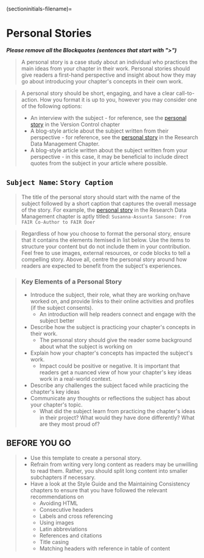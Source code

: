 (sectioninitials-filename)=
# Personal Stories

***Please remove all the Blockquotes (sentences that start with ">")***

> A personal story is a case study about an individual who practices the main ideas from your chapter in their work.
> Personal stories should give readers a first-hand perspective and insight about how they may go about introducing your chapter's concepts in their own work.

> A personal story should be short, engaging, and have a clear call-to-action.
> How you format it is up to you, however you may consider one of the following options:
> - An interview with the subject - for reference, see the [personal story](https://book.the-turing-way.org/reproducible-research/vcs/vcs-personal-stories.html) in the Version Control chapter
> - A blog-style article about the subject written from their perspective - for reference, see the [personal story](https://book.the-turing-way.org/reproducible-research/rdm/rdm-stories.html) in the Research Data Management Chapter.
> - A blog-style article written about the subject written from your perspective - in this case, it may be beneficial to include direct quotes from the subject in your article where possible.

## `Subject Name`: `Story Caption`

> The title of the personal story should start with the name of the subject followed by a short caption that captures the overall message of the story.
> For example, the [personal story](https://book.the-turing-way.org/reproducible-research/rdm/rdm-stories.html) in the Research Data Management chapter is aptly titled: `Susanna-Assunta Sansone: From FAIR Co-Author to FAIR Doer`

> Regardless of how you choose to format the personal story, ensure that it contains the elements itemised in list below.
> Use the items to structure your content but do not include them in your contribution.
> Feel free to use images, external resources, or code blocks to tell a compelling story.
> Above all, centre the personal story around how readers are expected to benefit from the subject's experiences.

> ### Key Elements of a Personal Story
> - Introduce the subject, their role, what they are working on/have worked on, and provide links to their online activities and profiles (if the subject consents).
>   - An introduction will help readers connect and engage with the subject better
> - Describe how the subject is practicing your chapter's concepts in their work.
>   - The personal story should give the reader some background about what the subject is working on
> - Explain how your chapter's concepts has impacted the subject's work.
>   - Impact could be positive or negative. It is important that readers get a nuanced view of how your chapter's key ideas work in a real-world context.
> - Describe any challenges the subject faced while practicing the chapter's key ideas
> - Communicate any thoughts or reflections the subject has about your chapter's topic.
>   - What did the subject learn from practicing the chapter's ideas in their project? What would they have done differently? What are they most proud of?


## BEFORE YOU GO

> - Use this template to create a personal story.
> - Refrain from writing very long content as readers may be unwilling to read them. Rather, you should split long content into smaller subchapters if necessary.
> - Have a look at the Style Guide and the Maintaining Consistency chapters to ensure that you have followed the relevant recommendations on
>   - Avoiding HTML
>   - Consecutive headers
>   - Labels and cross referencing
>   - Using images
>   - Latin abbreviations
>   - References and citations
>   - Title casing
>   - Matching headers with reference in table of content
